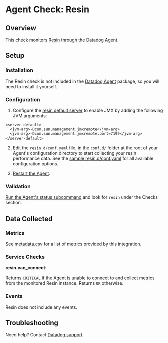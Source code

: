 # Agent Check: Resin

## Overview

This check monitors [Resin][1] through the Datadog Agent.

## Setup

### Installation

The Resin check is not included in the [Datadog Agent][2] package, so you will
need to install it yourself.

### Configuration

1. Configure the [resin default server](https://www.caucho.com/resin-4.0/admin/cluster-server.xtp#JVMparameters:settingtheJVMcommandline) to enable JMX by adding the following JVM arguments:

```
<server-default>
  <jvm-arg>-Dcom.sun.management.jmxremote</jvm-arg>
  <jvm-arg>-Dcom.sun.management.jmxremote.port=7199</jvm-arg>
</server-default>
```

2. Edit the `resin.d/conf.yaml` file, in the `conf.d/` folder at the root of your Agent's configuration directory to start collecting your resin performance data. See the [sample resin.d/conf.yaml][2] for all available configuration options.

3. [Restart the Agent][3].

### Validation

[Run the Agent's status subcommand][4] and look for `resin` under the Checks section.

## Data Collected

### Metrics

See [metadata.csv][6] for a list of metrics provided by this integration.

### Service Checks

**resin.can_connect**:

Returns `CRITICAL` if the Agent is unable to connect to and collect metrics from the monitored Resin instance. Returns `OK` otherwise.

### Events

Resin does not include any events.

## Troubleshooting

Need help? Contact [Datadog support][5].

[1]: https://caucho.com/
[2]: https://github.com/DataDog/integrations-core/blob/master/resin/datadog_checks/resin/data/conf.yaml.example
[3]: https://docs.datadoghq.com/agent/guide/agent-commands/?tab=agentv6#start-stop-and-restart-the-agent
[4]: https://docs.datadoghq.com/agent/guide/agent-commands/?tab=agentv6#agent-status-and-information
[5]: https://docs.datadoghq.com/help
[6]: https://github.com/DataDog/integrations-extras/blob/master/resin/metadata.csv
